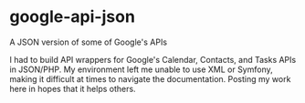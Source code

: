 # google-api-json
A JSON version of some of Google's APIs

I had to build API wrappers for Google's Calendar, Contacts, and Tasks APIs in JSON/PHP.  My environment left me unable to use XML or Symfony, making it difficult at times to navigate the documentation.  Posting my work here in hopes that it helps others.
